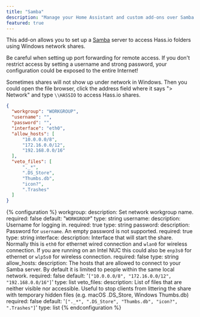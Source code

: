 ```yaml
---
title: "Samba"
description: "Manage your Home Assistant and custom add-ons over Samba."
featured: true
---
```


This add-on allows you to set up a [Samba](https://www.samba.org) server to access Hass.io folders using Windows network shares.

<div class='note warning'>

Be careful when setting up port forwarding for remote access. If you don't restrict access by setting a username and strong password, your configuration could be exposed to the entire Internet!

</div>

<div class='note'>

Sometimes shares will not show up under network in Windows. Then you could open the file browser, click the address field where it says "> Network" and type `\\HASSIO` to access Hass.io shares.

</div>

```json
{
  "workgroup": "WORKGROUP",
  "username": "",
  "password": "",
  "interface": "eth0",
  "allow_hosts": [
      "10.0.0.0/8",
      "172.16.0.0/12",
      "192.168.0.0/16"
  ],
  "veto_files": [
      "._*",
      ".DS_Store",
      "Thumbs.db",
      "icon?",
      ".Trashes"
  ]
}
```

{% configuration %}
workgroup:
  description: Set network workgroup name.
  required: false
  default: "`WORKGROUP`"
  type: string
username:
  description: Username for logging in.
  required: true
  type: string
password:
  description: Password for `username`. An empty password is not supported.
  required: true
  type: string
interface:
  description: Interface that will start the share. Normally this is `eth0` for ethernet wired connection and `wlan0` for wireless connection. If you are running on an Intel NUC this could also be `enp3s0` for ethernet or `wlp5s0` for wireless connection.
  required: false
  type: string
allow_hosts:
  description: The hosts that are allowed to connect to your Samba server. By default it is limited to people within the same local network.
  required: false
  default: '`["10.0.0.0/8", "172.16.0.0/12", "192.168.0.0/16"]`'
  type: list
veto_files:
  description: List of files that are neither visible nor accessible. Useful to stop clients from littering the share with temporary hidden files (e.g. macOS .DS_Store, Windows Thumbs.db)
  required: false
  default: '`["._*", ".DS_Store", "Thumbs.db", "icon?", ".Trashes"]`'
  type: list
{% endconfiguration %}
